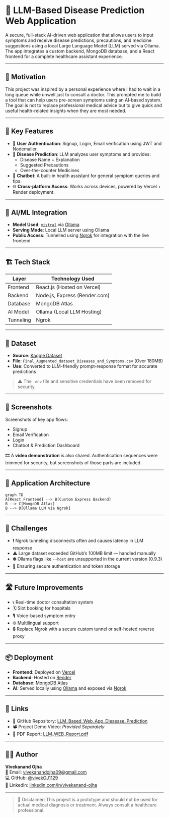 
# 🧠 LLM-Based Disease Prediction Web Application

A secure, full-stack AI-driven web application that allows users to input symptoms and receive disease predictions, precautions, and medicine suggestions using a local Large Language Model (LLM) served via Ollama. The app integrates a custom backend, MongoDB database, and a React frontend for a complete healthcare assistant experience.

---

## 📌 Motivation

This project was inspired by a personal experience where I had to wait in a long queue while unwell just to consult a doctor. This prompted me to build a tool that can help users pre-screen symptoms using an AI-based system. The goal is not to replace professional medical advice but to give quick and useful health-related insights when they are most needed.

---

## 🚀 Key Features

- 🔐 **User Authentication**: Signup, Login, Email verification using JWT and Nodemailer.
- 🧬 **Disease Prediction**: LLM analyzes user symptoms and provides:
  - Disease Name + Explanation
  - Suggested Precautions
  - Over-the-counter Medicines
- 💬 **Chatbot**: A built-in health assistant for general symptom queries and tips.
- 🌐 **Cross-platform Access**: Works across devices, powered by Vercel + Render deployment.

---

## 🧠 AI/ML Integration

- **Model Used**: [`mistral`](https://ollama.com/library/mistral) via [Ollama](https://ollama.com/)
- **Serving Mode**: Local LLM server using Ollama
- **Public Access**: Tunnelled using [Ngrok](https://ngrok.com) for integration with the live frontend

---

## 🏗️ Tech Stack

| Layer     | Technology Used                |
|-----------|-------------------------------|
| Frontend  | React.js (Hosted on Vercel)   |
| Backend   | Node.js, Express (Render.com) |
| Database  | MongoDB Atlas                 |
| AI Model  | Ollama (Local LLM Hosting)    |
| Tunneling | Ngrok                         |

---

## 📁 Dataset

- **Source**: [Kaggle Dataset](https://www.kaggle.com/)
- **File**: `Final_Augmented_dataset_Diseases_and_Symptoms.csv` (Over 180MB)
- **Use**: Converted to LLM-friendly prompt-response format for accurate predictions

> ⚠️ The `.env` file and sensitive credentials have been removed for security.

---

## 📸 Screenshots

Screenshots of key app flows:
- Signup
- Email Verification
- Login
- Chatbot & Prediction Dashboard

🎞️ A **video demonstration** is also shared. Authentication sequences were trimmed for security, but screenshots of those parts are included.

---

## 🧩 Application Architecture

```mermaid
graph TD
A[React Frontend] --> B[Custom Express Backend]
B --> C[MongoDB Atlas]
B --> D[Ollama LLM via Ngrok]
```

---

## 🧪 Challenges

- ❗ Ngrok tunneling disconnects often and causes latency in LLM response
- ⚠️ Large dataset exceeded GitHub’s 100MB limit — handled manually
- ⛔ Ollama flags like `--host` are unsupported in the current version (0.9.3)
- 🔐 Ensuring secure authentication and token storage

---

## 🛣️ Future Improvements

- 📞 Real-time doctor consultation system
- 🗓️ Slot booking for hospitals
- 🎙️ Voice-based symptom entry
- 🌐 Multilingual support
- 🔒 Replace Ngrok with a secure custom tunnel or self-hosted reverse proxy

---

## 📦 Deployment

- **Frontend**: Deployed on [Vercel](https://vercel.com)
- **Backend**: Hosted on [Render](https://render.com)
- **Database**: [MongoDB Atlas](https://www.mongodb.com/cloud/atlas)
- **AI**: Served locally using [Ollama](https://ollama.com) and exposed via [Ngrok](https://ngrok.com)

---

## 🔗 Links

- 🔗 GitHub Repository: [LLM_Based_Web_App_Diesease_Prediction](https://github.com/vivekOJ1129/LLM_Based_Web_App_Diesease_Prediction)
- 📽️ Project Demo Video: *Provided Separately*
- 📝 PDF Report: [LLM_WEB_Report.pdf](./LLM_WEB_Report.pdf)

---

## 👨‍💻 Author

**Vivekanand Ojha**  
📧 Email: vivekanandojha09@gmail.com  
💻 GitHub: [@vivekOJ1129](https://github.com/vivekOJ1129)  
🔗 LinkedIn: [linkedin.com/in/vivekanand-ojha](https://www.linkedin.com/in/vivekanand-ojha)

---

> 🚨 Disclaimer: This project is a prototype and should not be used for actual medical diagnosis or treatment. Always consult a healthcare professional.
